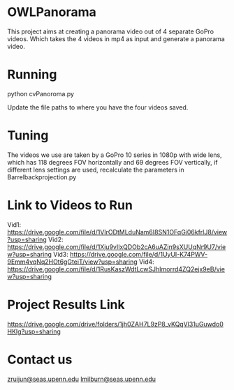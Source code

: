 # OWLPanorama

This project aims at creating a panorama video out of 4 separate GoPro videos. Which takes the 4 videos in mp4 as input and generate a panorama video.

# Running 
python cvPanoroma.py

Update the file paths to where you have the four videos saved.

# Tuning 
The videos we use are taken by a GoPro 10 series in 1080p with wide lens, which has 118 degrees FOV horizontally and 69 degrees FOV vertically, if different lens settings are used, recalculate the parameters in Barrelbackprojection.py

# Link to Videos to Run
Vid1: https://drive.google.com/file/d/1VIrODtMLduNam6I8SN1OFqGi06kfrlJ8/view?usp=sharing
Vid2: https://drive.google.com/file/d/1Xju9vIlxQDOb2cA6uAZin9sXUUqNr9U7/view?usp=sharing
Vid3: https://drive.google.com/file/d/1UyUI-K74PWV-9Emm4vqNq2HOt6gGteiT/view?usp=sharing
Vid4: https://drive.google.com/file/d/1RusKaszWdtLcwSJhImorrd4ZQ2ejx9eB/view?usp=sharing

# Project Results Link
https://drive.google.com/drive/folders/1jh0ZAH7L9zP8_vKQqVl31uGuwdo0HKIg?usp=sharing

# Contact us
zruijun@seas.upenn.edu
lmilburn@seas.upenn.edu

